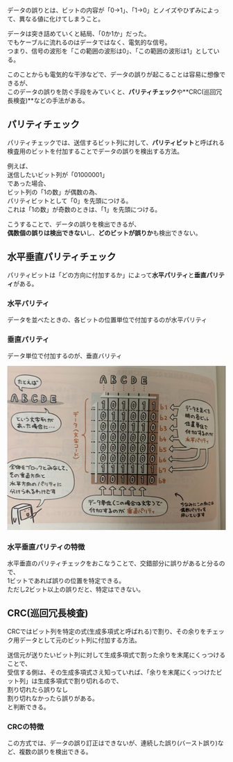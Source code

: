データの誤りとは、ビットの内容が「0→1」、「1→0」とノイズやひずみによって、異なる値に化けてしまうこと。

データは突き詰めていくと結局、「0か1か」だった。  
でもケーブルに流れるのはデータではなく、電気的な信号。  
つまり、信号の波形を「この範囲の波形は0」、「この範囲の波形は1」としている。

このことからも電気的な干渉などで、データの誤りが起こることは容易に想像できるが、  
このデータの誤りを防ぐ手段をみていくと、**パリティチェック**や**CRC(巡回冗長検査)**などの手法がある。

## パリティチェック

パリティチェックでは、送信するビット列に対して、**パリティビット**と呼ばれる検査用のビットを付加することでデータの誤りを検出する方法。

例えば、  
送信したいビット列が「01000001」  
であった場合、  
ビット列の「1の数」が偶数の為、  
パリティビットとして「0」を先頭につける。  
これは「1の数」が奇数のときは、「1」を先頭につける。  

こうすることで、データの誤りを検出できるが、  
**偶数個の誤りは検出できない**し、**どのビットが誤りか**も検出できない。

## 水平垂直パリティチェック

パリティビットは「どの方向に付加するか」によって**水平パリティ**と**垂直パリティ**がある。

### 水平パリティ

データを並べたときの、各ビットの位置単位で付加するのが水平パリティ

### 垂直パリティ

データ単位で付加するのが、垂直バリティ


![](../image/12-4-1.jpg)


### 水平垂直パリティの特徴

水平垂直のパリティチェックをおこなうことで、交錯部分に誤りがあると分るので、  
1ビットであれば誤りの位置を特定できる。  
ただし2ビット以上の誤りだと、特定はできない。


## CRC(巡回冗長検査)

CRCではビット列を特定の式(生成多項式と呼ばれる)で割り、その余りをチェック用データとして元のビット列に付加する方法。


送信元が送りたいビット列に対して生成多項式で割った余りを末尾にくっつけることで、  
受信する側は、その生成多項式さえ知っていれば、「余りを末尾にくっつけたビット列」は生成多項式で割り切れるので、  
割り切れたら誤りなし  
割り切れなかったら誤りがある。  
と判断できる。


### CRCの特徴

この方式では、データの誤り訂正はできないが、連続した誤り(バースト誤り)など、複数の誤りを検出できる。
